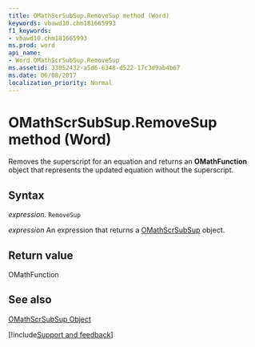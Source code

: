 ```yaml
---
title: OMathScrSubSup.RemoveSup method (Word)
keywords: vbawd10.chm181665993
f1_keywords:
- vbawd10.chm181665993
ms.prod: word
api_name:
- Word.OMathScrSubSup.RemoveSup
ms.assetid: 33052432-a5d6-6348-d522-17c3d9ab4b67
ms.date: 06/08/2017
localization_priority: Normal
---
```



# OMathScrSubSup.RemoveSup method (Word)

Removes the superscript for an equation and returns an  **OMathFunction** object that represents the updated equation without the superscript.


## Syntax

_expression_. `RemoveSup`

 _expression_ An expression that returns a [OMathScrSubSup](./Word.OMathScrSubSup.md) object.


## Return value

OMathFunction


## See also


[OMathScrSubSup Object](Word.OMathScrSubSup.md)

[!include[Support and feedback](~/includes/feedback-boilerplate.md)]
